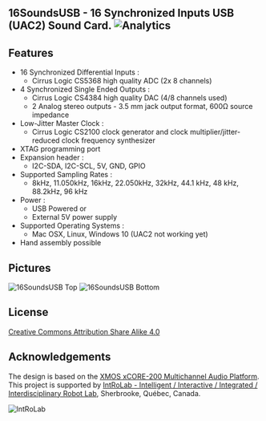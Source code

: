 ﻿## 16SoundsUSB - 16 Synchronized Inputs USB (UAC2) Sound Card. ![Analytics](https://ga-beacon.appspot.com/UA-27707792-5/github-main?pixel) 

## Features

* 16 Synchronized Differential Inputs :
  * Cirrus Logic CS5368 high quality ADC (2x 8 channels) 
* 4 Synchronized Single Ended Outputs :
  * Cirrus Logic CS4384 high quality DAC (4/8 channels used)
  * 2 Analog stereo outputs - 3.5 mm jack output format, 600Ω source impedance 
* Low-Jitter Master Clock :
  * Cirrus Logic CS2100 clock generator and clock multiplier/jitter-reduced clock frequency synthesizer 
* XTAG programming port
* Expansion header :
  * I2C-SDA, I2C-SCL, 5V, GND, GPIO
* Supported Sampling Rates :
  * 8kHz, 11.050kHz, 16kHz, 22.050kHz, 32kHz, 44.1 kHz, 48 kHz, 88.2kHz, 96 kHz
* Power :
  * USB Powered or
  * External 5V power supply
* Supported Operating Systems :
  * Mac OSX, Linux, Windows 10 (UAC2 not working yet)
* Hand assembly possible

## Pictures

![16SoundsUSB Top](https://github.com/introlab/16SoundsUSB/blob/master/images/16SoundsUSB_Top.png)
![16SoundsUSB Bottom](https://github.com/introlab/16SoundsUSB/blob/master/images/16SoundsUSB_Bottom.png)


## License

[Creative Commons Attribution Share Alike 4.0](https://github.com/introlab/16SoundsUSB/blob/master/LICENSE.txt)

## Acknowledgements
The design is based on the [XMOS xCORE-200 Multichannel Audio Platform](https://www.xmos.com/support/boards?product=18334). This project is supported by [IntRoLab - Intelligent / Interactive / Integrated / Interdisciplinary Robot Lab](https://introlab.3it.usherbrooke.ca/), Sherbrooke, Québec, Canada.

![IntRoLab](https://github.com/introlab/16SoundsUSB/blob/master/images/IntRoLab.png)

